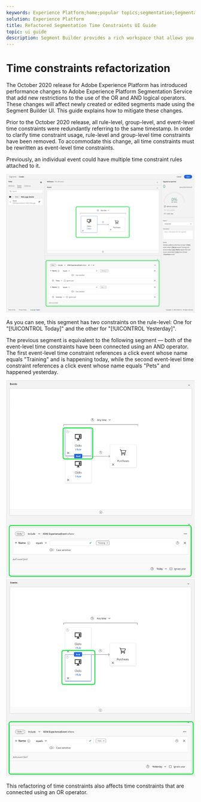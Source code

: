 ```yaml
---
keywords: Experience Platform;home;popular topics;segmentation;Segmentation;segment builder;Segment builder
solution: Experience Platform
title: Refactored Segmentation Time Constraints UI Guide
topic: ui guide
description: Segment Builder provides a rich workspace that allows you to interact with Profile data elements. The workspace provides intuitive controls for building and editing rules, such as drag-and-drop tiles used to represent data properties. 
---
```


# Time constraints refactorization

The October 2020 release for Adobe Experience Platform has introduced performance changes to Adobe Experience Platform Segmentation Service that add new restrictions to the use of the OR and AND logical operators. These changes will affect newly created or edited segments made using the Segment Builder UI. This guide explains how to mitigate these changes.

Prior to the October 2020 release, all rule-level, group-level, and event-level time constraints were redundantly referring to the same timestamp. In order to clarify time constraint usage, rule-level and group-level time constraints have been removed. To accommodate this change, all time constraints must be rewritten as event-level time constraints.

Previously, an individual event could have multiple time constraint rules attached to it. 

![](../images/ui/segment-refactoring/former-time-constraint.png)

As you can see, this segment has two constraints on the rule-level: One for "[!UICONTROL Today]" and the other for "[!UICONTROL Yesterday]".

The previous segment is equivalent to the following segment — both of the event-level time constraints have been connected using an AND operator. The first event-level time constraint references a click event whose name equals "Training" and is happening today, while the second event-level time constraint references a click event whose name equals "Pets" and happened yesterday.

![](../images/ui/segment-refactoring/time-constraint-1.png) ![](../images/ui/segment-refactoring/time-constraint-2.png)

This refactoring of time constraints also affects time constraints that are connected using an OR operator. 